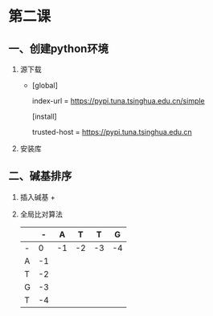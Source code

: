 # 第二课
## 一、创建python环境
1. 源下载
    + [global]
   
      index-url = https://pypi.tuna.tsinghua.edu.cn/simple

      [install]
    
      trusted-host = https://pypi.tuna.tsinghua.edu.cn 

2. 安装库 
     
## 二、碱基排序
1. 插入碱基
   + 
2. 全局比对算法
   
   |   | - | A | T | T | G |
   |---|---|---|---|---|---|
   | - | 0 |-1 |-2 |-3 |-4 | 
   | A |-1 |
   | T |-2 |
   | G |-3 |
   | T |-4 |